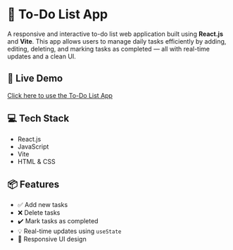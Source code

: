# 📝 To-Do List App

A responsive and interactive to-do list web application built using **React.js** and **Vite**. This app allows users to manage daily tasks efficiently by adding, editing, deleting, and marking tasks as completed — all with real-time updates and a clean UI.

## 🚀 Live Demo
[Click here to use the To-Do List App]([https://your-deployment-link.com](https://to-do-list-9dfofnb7b-riyakarnwal2004s-projects.vercel.app/))

## 💻 Tech Stack
- React.js
- JavaScript
- Vite
- HTML & CSS

## 📦 Features
- ✅ Add new tasks
- ❌ Delete tasks
- ✔️ Mark tasks as completed
- 💡 Real-time updates using `useState`
- 📱 Responsive UI design
